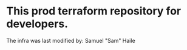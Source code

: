 # This prod terraform repository for  developers. 
The infra was last modified by: Samuel "Sam" Haile